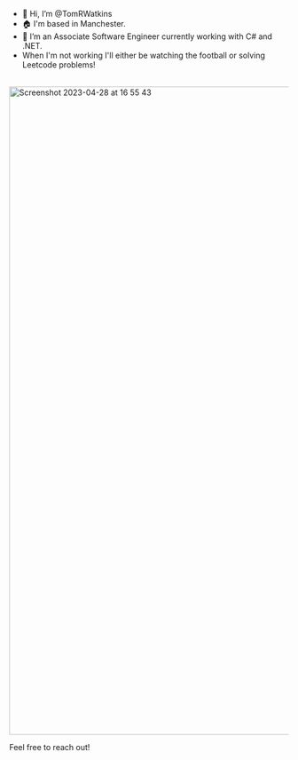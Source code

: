 - 👋 Hi, I’m @TomRWatkins
- :house: I'm based in Manchester.
- 👀 I’m an Associate Software Engineer currently working with C# and .NET.
- When I'm not working I'll either be watching the football or solving Leetcode problems!
<br>
<img width="1168" alt="Screenshot 2023-04-28 at 16 55 43" src="https://user-images.githubusercontent.com/47918164/235195944-f489abd7-4165-4325-9e1e-83c60421d461.png">



Feel free to reach out!



